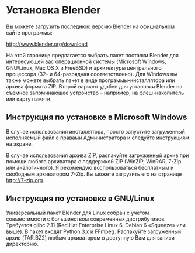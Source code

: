 # Установка Blender
Вы можете загрузить последнюю версию Blender на официальном сайте программы:

http://www.blender.org/download

На этой странице предлагается выбрать пакет поставки Blender для интересующей вас операционной системы (Microsoft Windows, 
GNU/Linux, Mac OS X и FreeBSD) и архитектуры центрального процессора (32- и 64-разрядная соответственно). Для Windows вы 
также можете выбрать пакет в виде программы-инсталлятора или архива формата ZIP. Второй вариант удобен для установки 
Blender на съемное запоминающее устройство – например, на флеш-накопитель или карту памяти.

## Инструкция по установке в Microsoft Windows

В случае использования инсталлятора, просто запустите загруженный исполняемый файл с правами Администратора и следуйте 
инструкциям на экране.

В случае использования архива ZIP, распакуйте загруженный архив при помощи любого архиватора с поддержкой ZIP (WinZIP, WinRAR,
 7-Zip или аналогичного). Я рекомендую воспользоваться бесплатным и свободным архиватором 7-Zip. Вы можете загрузить его 
на странице http://7-zip.org.

## Инструкция по установке в GNU/Linux

Универсальный пакет Blender для Linux собран с учетом совместимости с большинством современных дистрибутивов. 
Требуется glibc 2.11 (Red Hat Enterprise Linux 6, Debian 6 «Squeeze» или выше). В пакет входят Python 3.х и FFmpeg.
Распакуйте загруженный архив (TAR.BZ2) любым архиватором в доступную Вам для записи директорию.

 

